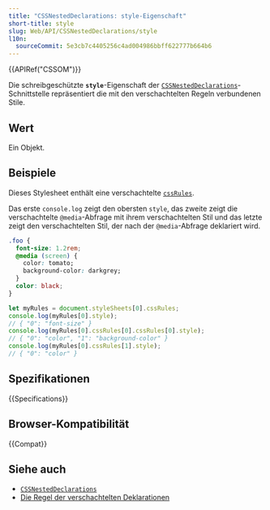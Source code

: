 ```yaml
---
title: "CSSNestedDeclarations: style-Eigenschaft"
short-title: style
slug: Web/API/CSSNestedDeclarations/style
l10n:
  sourceCommit: 5e3cb7c4405256c4ad004986bbff622777b664b6
---
```


{{APIRef("CSSOM")}}

Die schreibgeschützte **`style`**-Eigenschaft der [`CSSNestedDeclarations`](/de/docs/Web/API/CSSNestedDeclarations)-Schnittstelle repräsentiert die mit den verschachtelten Regeln verbundenen Stile.

## Wert

Ein Objekt.

## Beispiele

Dieses Stylesheet enthält eine verschachtelte [`cssRules`](/de/docs/Web/API/CssRule).

Das erste `console.log` zeigt den obersten `style`, das zweite zeigt die verschachtelte `@media`-Abfrage mit ihrem verschachtelten Stil und das letzte zeigt den verschachtelten Stil, der nach der `@media`-Abfrage deklariert wird.

```css
.foo {
  font-size: 1.2rem;
  @media (screen) {
    color: tomato;
    background-color: darkgrey;
  }
  color: black;
}
```

```js
let myRules = document.styleSheets[0].cssRules;
console.log(myRules[0].style);
// { "0": "font-size" }
console.log(myRules[0].cssRules[0].cssRules[0].style);
// { "0": "color", "1": "background-color" }
console.log(myRules[0].cssRules[1].style);
// { "0": "color" }
```

## Spezifikationen

{{Specifications}}

## Browser-Kompatibilität

{{Compat}}

## Siehe auch

- [`CSSNestedDeclarations`](/de/docs/Web/API/CSSNestedDeclarations)
- [Die Regel der verschachtelten Deklarationen](/de/docs/Web/CSS/CSS_nesting/Using_CSS_nesting#nested_declarations_rule)
